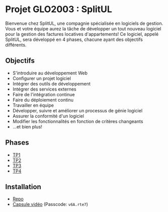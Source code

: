 # Projet GLO2003 : SplitUL

Bienvenue chez SplitUL, une compagnie spécialisée en logiciels de gestion. 
Vous et votre équipe aurez la tâche de développer un tout nouveau logiciel 
pour la gestion des factures locatives d'appartements! Ce logiciel, appelé SplitUL, 
sera développé en 4 phases, chacune ayant des objectifs différents.

## Objectifs

- S'introduire au développement Web
- Configurer un projet logiciel
- Intégrer des outils de développement
- Intégrer des services externes
- Faire de l'intégration continue
- Faire du déploiement continu
- Travailler en équipe
- Développer, suivre et améliorer un processus de génie logiciel
- Assurer la conformité d'un logiciel
- Modifier les fonctionnalités en fonction de critères changeants
- ...et bien plus!

## Phases

- [TP1](https://github.com/glo2003/H25/énoncés/TP1)
- [TP2](https://github.com/glo2003/H25/énoncés/TP2)
- [TP3](https://github.com/glo2003/H25/énoncés/TP3)
- [TP4](https://github.com/glo2003/H25/énoncés/TP4)

## Installation

- [Repo](https://github.com/glo2003/H24-Restalo)
- [Capsule vidéo](https://ulaval.zoom.us/rec/share/Ho1CQCqtTJ4Y71qCHvcPMcS6UF7-R1JMz5Satvve2-TrmOnLgIEUQTO88XC3XzUu.yyaUjac4JqxIQnLr) (Passcode: `v6A.rte7`)
